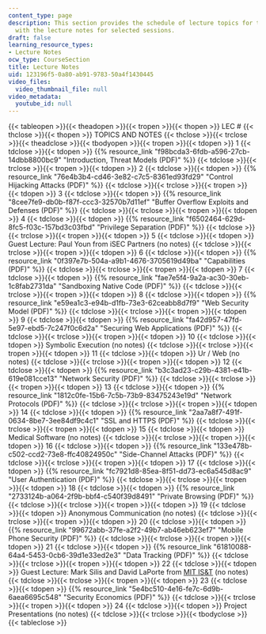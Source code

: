 ```yaml
---
content_type: page
description: This section provides the schedule of lecture topics for the course along
  with the lecture notes for selected sessions.
draft: false
learning_resource_types:
- Lecture Notes
ocw_type: CourseSection
title: Lecture Notes
uid: 123196f5-0a80-ab91-9783-50a4f1430445
video_files:
  video_thumbnail_file: null
video_metadata:
  youtube_id: null
---
```

{{< tableopen >}}{{< theadopen >}}{{< tropen >}}{{< thopen >}}
LEC #
{{< thclose >}}{{< thopen >}}
TOPICS AND NOTES
{{< thclose >}}{{< trclose >}}{{< theadclose >}}{{< tbodyopen >}}{{< tropen >}}{{< tdopen >}}
1
{{< tdclose >}}{{< tdopen >}}
{{% resource_link "f98bcda3-6fdb-a596-27cb-14dbb8800bc9" "Introduction, Threat Models (PDF)" %}}
{{< tdclose >}}{{< trclose >}}{{< tropen >}}{{< tdopen >}}
2
{{< tdclose >}}{{< tdopen >}}
{{% resource_link "76e4b3b4-cd46-3e82-c7c5-8361ed93fd29" "Control Hijacking Attacks (PDF)" %}}
{{< tdclose >}}{{< trclose >}}{{< tropen >}}{{< tdopen >}}
3
{{< tdclose >}}{{< tdopen >}}
{{% resource_link "8cee7fe9-db0b-f87f-ccc3-32570b7d11ef" "Buffer Overflow Exploits and Defenses (PDF)" %}}
{{< tdclose >}}{{< trclose >}}{{< tropen >}}{{< tdopen >}}
4
{{< tdclose >}}{{< tdopen >}}
{{% resource_link "f6502464-629d-8fc5-f03c-157bd3c03fbd" "Privilege Separation (PDF)" %}}
{{< tdclose >}}{{< trclose >}}{{< tropen >}}{{< tdopen >}}
5
{{< tdclose >}}{{< tdopen >}}
Guest Lecture: Paul Youn from iSEC Partners (no notes)
{{< tdclose >}}{{< trclose >}}{{< tropen >}}{{< tdopen >}}
6
{{< tdclose >}}{{< tdopen >}}
{{% resource_link "0f397e7b-504a-a9b1-4676-3705619d49ba" "Capabilities (PDF)" %}}
{{< tdclose >}}{{< trclose >}}{{< tropen >}}{{< tdopen >}}
7
{{< tdclose >}}{{< tdopen >}}
{{% resource_link "fae7e5f4-9a2a-ac30-30eb-1c8fab2731da" "Sandboxing Native Code (PDF)" %}}
{{< tdclose >}}{{< trclose >}}{{< tropen >}}{{< tdopen >}}
8
{{< tdclose >}}{{< tdopen >}}
{{% resource_link "e59ea1c3-e94b-d1fb-73e3-62ceabb8d7f9" "Web Security Model (PDF)" %}}
{{< tdclose >}}{{< trclose >}}{{< tropen >}}{{< tdopen >}}
9
{{< tdclose >}}{{< tdopen >}}
{{% resource_link "fa42d957-47fd-5e97-ebd5-7c247f0c6d2a" "Securing Web Applications (PDF)" %}}
{{< tdclose >}}{{< trclose >}}{{< tropen >}}{{< tdopen >}}
10
{{< tdclose >}}{{< tdopen >}}
Symbolic Execution (no notes)
{{< tdclose >}}{{< trclose >}}{{< tropen >}}{{< tdopen >}}
11
{{< tdclose >}}{{< tdopen >}}
Ur / Web (no notes)
{{< tdclose >}}{{< trclose >}}{{< tropen >}}{{< tdopen >}}
12
{{< tdclose >}}{{< tdopen >}}
{{% resource_link "b3c3ad23-c29b-4381-e41b-619e081cce13" "Network Security (PDF)" %}}
{{< tdclose >}}{{< trclose >}}{{< tropen >}}{{< tdopen >}}
13
{{< tdclose >}}{{< tdopen >}}
{{% resource_link "1812c0fe-15b6-7c5b-73b9-83475243e19d" "Network Protocols (PDF)" %}}
{{< tdclose >}}{{< trclose >}}{{< tropen >}}{{< tdopen >}}
14
{{< tdclose >}}{{< tdopen >}}
{{% resource_link "2aa7a8f7-491f-0634-8be7-3ee84df9c4c1" "SSL and HTTPS (PDF)" %}}
{{< tdclose >}}{{< trclose >}}{{< tropen >}}{{< tdopen >}}
15
{{< tdclose >}}{{< tdopen >}}
Medical Software (no notes)
{{< tdclose >}}{{< trclose >}}{{< tropen >}}{{< tdopen >}}
16
{{< tdclose >}}{{< tdopen >}}
{{% resource_link "133e478b-c502-ccd2-73e8-ffc40824950c" "Side-Channel Attacks (PDF)" %}}
{{< tdclose >}}{{< trclose >}}{{< tropen >}}{{< tdopen >}}
17
{{< tdclose >}}{{< tdopen >}}
{{% resource_link "fc7921d8-85ea-8f51-dd73-ec6a545d8ac9" "User Authentication (PDF)" %}}
{{< tdclose >}}{{< trclose >}}{{< tropen >}}{{< tdopen >}}
18
{{< tdclose >}}{{< tdopen >}}
{{% resource_link "2733124b-a064-2f9b-bbf4-c540f39d8491" "Private Browsing (PDF)" %}}
{{< tdclose >}}{{< trclose >}}{{< tropen >}}{{< tdopen >}}
19
{{< tdclose >}}{{< tdopen >}}
Anonymous Communication (no notes)
{{< tdclose >}}{{< trclose >}}{{< tropen >}}{{< tdopen >}}
20
{{< tdclose >}}{{< tdopen >}}
{{% resource_link "99672abb-37fe-a2f2-49b7-ab46eb623ef7" "Mobile Phone Security (PDF)" %}}
{{< tdclose >}}{{< trclose >}}{{< tropen >}}{{< tdopen >}}
21
{{< tdclose >}}{{< tdopen >}}
{{% resource_link "61810088-64a4-5453-0cb6-39d1e33ed2e3" "Data Tracking (PDF)" %}}
{{< tdclose >}}{{< trclose >}}{{< tropen >}}{{< tdopen >}}
22
{{< tdclose >}}{{< tdopen >}}
Guest Lecture: Mark Silis and David LaPorte from [MIT IS&T](http://ist.mit.edu/) (no notes)
{{< tdclose >}}{{< trclose >}}{{< tropen >}}{{< tdopen >}}
23
{{< tdclose >}}{{< tdopen >}}
{{% resource_link "5e4bc510-4e16-fe7c-6d9b-6aea6695c548" "Security Economics (PDF)" %}}
{{< tdclose >}}{{< trclose >}}{{< tropen >}}{{< tdopen >}}
24
{{< tdclose >}}{{< tdopen >}}
Project Presentations (no notes)
{{< tdclose >}}{{< trclose >}}{{< tbodyclose >}}{{< tableclose >}}